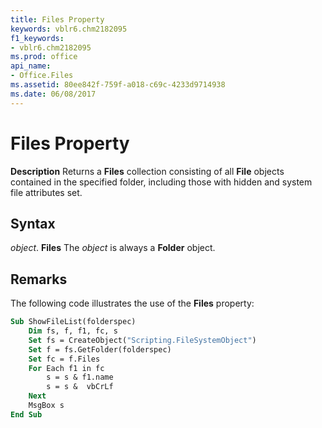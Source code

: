 ```yaml
---
title: Files Property
keywords: vblr6.chm2182095
f1_keywords:
- vblr6.chm2182095
ms.prod: office
api_name:
- Office.Files
ms.assetid: 80ee842f-759f-a018-c69c-4233d9714938
ms.date: 06/08/2017
---
```



# Files Property



 **Description**
Returns a  **Files** collection consisting of all **File** objects contained in the specified folder, including those with hidden and system file attributes set.

## Syntax

_object_. **Files**
The  _object_ is always a **Folder** object.

## Remarks

The following code illustrates the use of the  **Files** property:



```vb
Sub ShowFileList(folderspec)
    Dim fs, f, f1, fc, s
    Set fs = CreateObject("Scripting.FileSystemObject")
    Set f = fs.GetFolder(folderspec)
    Set fc = f.Files
    For Each f1 in fc
        s = s & f1.name 
        s = s &  vbCrLf
    Next
    MsgBox s
End Sub
```


